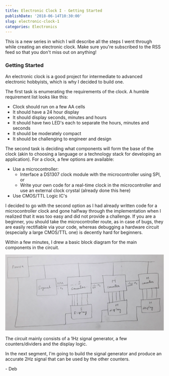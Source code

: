 ```yaml
---
title: Electronic Clock I - Getting Started
publishDate: '2018-06-14T10:30:00'
slug: electronic-clock-1
categories: Electronics
---
```


This is a new series in which I will describe all the steps I went through while creating an electronic clock. Make sure you're subscribed to the RSS feed so that you don't miss out on anything!

### Getting Started

An electronic clock is a good project for intermediate to advanced electronic hobbyists, which is why I decided to build one.

The first task is enumerating the requirements of the clock. A humble requirement list looks like this:

- Clock should run on a few AA cells
- It should have a 24 hour display
- It should display seconds, minutes and hours
- It should have two LED's each to separate the hours, minutes and seconds
- It should be moderately compact
- It should be challenging to engineer and design

The second task is deciding what components will form the base of the clock (akin to choosing a language or a technology stack for developing an application). For a clock, a few options are available:

- Use a microcontroller:
  - Interface a DS1307 clock module with the microcontroller using SPI, or
  - Write your own code for a real-time clock in the microcontroller and use an external clock crystal (already done this here)
- Use CMOS/TTL Logic IC's

I decided to go with the second option as I had already written code for a microcontroller clock and gone halfway through the implementation when I realized that it was too easy and did not provide a challenge. If you are a beginner, you should take the microcontroller route, as in case of bugs, they are easily rectifiable via your code, whereas debugging a hardware circuit (especially a large CMOS/TTL one) is decently hard for beginners.

Within a few minutes, I drew a basic block diagram for the main components in the circuit.

![](/articles/2018/res/disp.png)

The circuit mainly consists of a 1Hz signal generator, a few counters/dividers and the display logic. 

In the next segment, I'm going to build the signal generator and produce an accurate 2Hz signal that can be used by the other counters.

\- Deb

